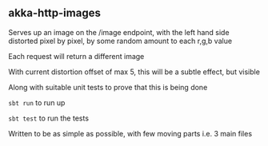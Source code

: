 ## akka-http-images

Serves up an image on the /image endpoint, with the left hand side distorted pixel by pixel,
by some random amount to each r,g,b value

Each request will return a different image

With current distortion offset of max 5, this will be a subtle effect, but visible

Along with suitable unit tests to prove that this is being done

`sbt run` to run up

`sbt test` to run the tests

Written to be as simple as possible, with few moving parts i.e. 3 main files